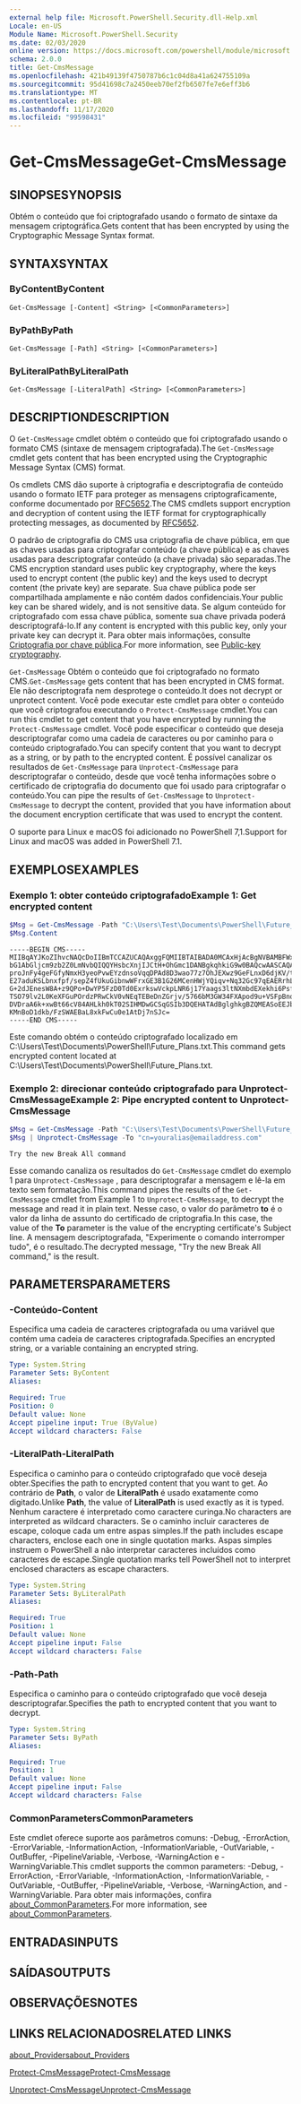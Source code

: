 ```yaml
---
external help file: Microsoft.PowerShell.Security.dll-Help.xml
Locale: en-US
Module Name: Microsoft.PowerShell.Security
ms.date: 02/03/2020
online version: https://docs.microsoft.com/powershell/module/microsoft.powershell.security/get-cmsmessage?view=powershell-7.2&WT.mc_id=ps-gethelp
schema: 2.0.0
title: Get-CmsMessage
ms.openlocfilehash: 421b49139f4750787b6c1c04d8a41a624755109a
ms.sourcegitcommit: 95d41698c7a2450eeb70ef2fb6507fe7e6eff3b6
ms.translationtype: MT
ms.contentlocale: pt-BR
ms.lasthandoff: 11/17/2020
ms.locfileid: "99598431"
---
```

# <span data-ttu-id="cbbc7-102">Get-CmsMessage</span><span class="sxs-lookup"><span data-stu-id="cbbc7-102">Get-CmsMessage</span></span>

## <span data-ttu-id="cbbc7-103">SINOPSE</span><span class="sxs-lookup"><span data-stu-id="cbbc7-103">SYNOPSIS</span></span>
<span data-ttu-id="cbbc7-104">Obtém o conteúdo que foi criptografado usando o formato de sintaxe da mensagem criptográfica.</span><span class="sxs-lookup"><span data-stu-id="cbbc7-104">Gets content that has been encrypted by using the Cryptographic Message Syntax format.</span></span>

## <span data-ttu-id="cbbc7-105">SYNTAX</span><span class="sxs-lookup"><span data-stu-id="cbbc7-105">SYNTAX</span></span>

### <span data-ttu-id="cbbc7-106">ByContent</span><span class="sxs-lookup"><span data-stu-id="cbbc7-106">ByContent</span></span>

```
Get-CmsMessage [-Content] <String> [<CommonParameters>]
```

### <span data-ttu-id="cbbc7-107">ByPath</span><span class="sxs-lookup"><span data-stu-id="cbbc7-107">ByPath</span></span>

```
Get-CmsMessage [-Path] <String> [<CommonParameters>]
```

### <span data-ttu-id="cbbc7-108">ByLiteralPath</span><span class="sxs-lookup"><span data-stu-id="cbbc7-108">ByLiteralPath</span></span>

```
Get-CmsMessage [-LiteralPath] <String> [<CommonParameters>]
```

## <span data-ttu-id="cbbc7-109">DESCRIPTION</span><span class="sxs-lookup"><span data-stu-id="cbbc7-109">DESCRIPTION</span></span>

<span data-ttu-id="cbbc7-110">O `Get-CmsMessage` cmdlet obtém o conteúdo que foi criptografado usando o formato CMS (sintaxe de mensagem criptografada).</span><span class="sxs-lookup"><span data-stu-id="cbbc7-110">The `Get-CmsMessage` cmdlet gets content that has been encrypted using the Cryptographic Message Syntax (CMS) format.</span></span>

<span data-ttu-id="cbbc7-111">Os cmdlets CMS dão suporte à criptografia e descriptografia de conteúdo usando o formato IETF para proteger as mensagens criptograficamente, conforme documentado por [RFC5652](https://tools.ietf.org/html/rfc5652).</span><span class="sxs-lookup"><span data-stu-id="cbbc7-111">The CMS cmdlets support encryption and decryption of content using the IETF format for cryptographically protecting messages, as documented by [RFC5652](https://tools.ietf.org/html/rfc5652).</span></span>

<span data-ttu-id="cbbc7-112">O padrão de criptografia do CMS usa criptografia de chave pública, em que as chaves usadas para criptografar conteúdo (a chave pública) e as chaves usadas para descriptografar conteúdo (a chave privada) são separadas.</span><span class="sxs-lookup"><span data-stu-id="cbbc7-112">The CMS encryption standard uses public key cryptography, where the keys used to encrypt content (the public key) and the keys used to decrypt content (the private key) are separate.</span></span> <span data-ttu-id="cbbc7-113">Sua chave pública pode ser compartilhada amplamente e não contém dados confidenciais.</span><span class="sxs-lookup"><span data-stu-id="cbbc7-113">Your public key can be shared widely, and is not sensitive data.</span></span> <span data-ttu-id="cbbc7-114">Se algum conteúdo for criptografado com essa chave pública, somente sua chave privada poderá descriptografá-lo.</span><span class="sxs-lookup"><span data-stu-id="cbbc7-114">If any content is encrypted with this public key, only your private key can decrypt it.</span></span> <span data-ttu-id="cbbc7-115">Para obter mais informações, consulte [Criptografia por chave pública](https://en.wikipedia.org/wiki/Public-key_cryptography).</span><span class="sxs-lookup"><span data-stu-id="cbbc7-115">For more information, see [Public-key cryptography](https://en.wikipedia.org/wiki/Public-key_cryptography).</span></span>

<span data-ttu-id="cbbc7-116">`Get-CmsMessage` Obtém o conteúdo que foi criptografado no formato CMS.</span><span class="sxs-lookup"><span data-stu-id="cbbc7-116">`Get-CmsMessage` gets content that has been encrypted in CMS format.</span></span> <span data-ttu-id="cbbc7-117">Ele não descriptografa nem desprotege o conteúdo.</span><span class="sxs-lookup"><span data-stu-id="cbbc7-117">It does not decrypt or unprotect content.</span></span> <span data-ttu-id="cbbc7-118">Você pode executar este cmdlet para obter o conteúdo que você criptografou executando o `Protect-CmsMessage` cmdlet.</span><span class="sxs-lookup"><span data-stu-id="cbbc7-118">You can run this cmdlet to get content that you have encrypted by running the `Protect-CmsMessage` cmdlet.</span></span> <span data-ttu-id="cbbc7-119">Você pode especificar o conteúdo que deseja descriptografar como uma cadeia de caracteres ou por caminho para o conteúdo criptografado.</span><span class="sxs-lookup"><span data-stu-id="cbbc7-119">You can specify content that you want to decrypt as a string, or by path to the encrypted content.</span></span> <span data-ttu-id="cbbc7-120">É possível canalizar os resultados de `Get-CmsMessage` para `Unprotect-CmsMessage` para descriptografar o conteúdo, desde que você tenha informações sobre o certificado de criptografia do documento que foi usado para criptografar o conteúdo.</span><span class="sxs-lookup"><span data-stu-id="cbbc7-120">You can pipe the results of `Get-CmsMessage` to `Unprotect-CmsMessage` to decrypt the content, provided that you have information about the document encryption certificate that was used to encrypt the content.</span></span>

<span data-ttu-id="cbbc7-121">O suporte para Linux e macOS foi adicionado no PowerShell 7,1.</span><span class="sxs-lookup"><span data-stu-id="cbbc7-121">Support for Linux and macOS was added in PowerShell 7.1.</span></span>

## <span data-ttu-id="cbbc7-122">EXEMPLOS</span><span class="sxs-lookup"><span data-stu-id="cbbc7-122">EXAMPLES</span></span>

### <span data-ttu-id="cbbc7-123">Exemplo 1: obter conteúdo criptografado</span><span class="sxs-lookup"><span data-stu-id="cbbc7-123">Example 1: Get encrypted content</span></span>

```powershell
$Msg = Get-CmsMessage -Path "C:\Users\Test\Documents\PowerShell\Future_Plans.txt"
$Msg.Content
```

```Output
-----BEGIN CMS-----
MIIBqAYJKoZIhvcNAQcDoIIBmTCCAZUCAQAxggFQMIIBTAIBADA0MCAxHjAcBgNVBAMBFWxlZWhv
bG1AbGljcm9zb2Z0LmNvbQIQQYHsbcXnjIJCtH+OhGmc1DANBgkqhkiG9w0BAQcwAASCAQAnkFHM
proJnFy4geFGfyNmxH3yeoPvwEYzdnsoVqqDPAd8D3wao77z7OhJEXwz9GeFLnxD6djKV/tF4PxR
E27aduKSLbnxfpf/sepZ4fUkuGibnwWFrxGE3B1G26MCenHWjYQiqv+Nq32Gc97qEAERrhLv6S4R
G+2dJEnesW8A+z9QPo+DwYP5FzD0Td0ExrkswVckpLNR6j17Yaags3ltNXmbdEXekhi6Psf2MLMP
TSO79lv2L0KeXFGuPOrdzPRwCkV0vNEqTEBeDnZGrjv/5766bM3GW34FXApod9u+VSFpBnqVOCBA
DVDraA6k+xwBt66cV84AHLkh0kT02SIHMDwGCSqGSIb3DQEHATAdBglghkgBZQMEASoEEJbJaiRl
KMnBoD1dkb/FzSWAEBaL8xkFwCu0e1AtDj7nSJc=
-----END CMS-----
```

<span data-ttu-id="cbbc7-124">Este comando obtém o conteúdo criptografado localizado em C:\Users\Test\Documents\PowerShell\Future_Plans.txt.</span><span class="sxs-lookup"><span data-stu-id="cbbc7-124">This command gets encrypted content located at C:\Users\Test\Documents\PowerShell\Future_Plans.txt.</span></span>

### <span data-ttu-id="cbbc7-125">Exemplo 2: direcionar conteúdo criptografado para Unprotect-CmsMessage</span><span class="sxs-lookup"><span data-stu-id="cbbc7-125">Example 2: Pipe encrypted content to Unprotect-CmsMessage</span></span>

```powershell
$Msg = Get-CmsMessage -Path "C:\Users\Test\Documents\PowerShell\Future_Plans.txt"
$Msg | Unprotect-CmsMessage -To "cn=youralias@emailaddress.com"
```

```Output
Try the new Break All command
```

<span data-ttu-id="cbbc7-126">Esse comando canaliza os resultados do `Get-CmsMessage` cmdlet do exemplo 1 para `Unprotect-CmsMessage` , para descriptografar a mensagem e lê-la em texto sem formatação.</span><span class="sxs-lookup"><span data-stu-id="cbbc7-126">This command pipes the results of the `Get-CmsMessage` cmdlet from Example 1 to `Unprotect-CmsMessage`, to decrypt the message and read it in plain text.</span></span> <span data-ttu-id="cbbc7-127">Nesse caso, o valor do parâmetro **to** é o valor da linha de assunto do certificado de criptografia.</span><span class="sxs-lookup"><span data-stu-id="cbbc7-127">In this case, the value of the **To** parameter is the value of the encrypting certificate's Subject line.</span></span> <span data-ttu-id="cbbc7-128">A mensagem descriptografada, "Experimente o comando interromper tudo", é o resultado.</span><span class="sxs-lookup"><span data-stu-id="cbbc7-128">The decrypted message, "Try the new Break All command," is the result.</span></span>

## <span data-ttu-id="cbbc7-129">PARAMETERS</span><span class="sxs-lookup"><span data-stu-id="cbbc7-129">PARAMETERS</span></span>

### <span data-ttu-id="cbbc7-130">-Conteúdo</span><span class="sxs-lookup"><span data-stu-id="cbbc7-130">-Content</span></span>

<span data-ttu-id="cbbc7-131">Especifica uma cadeia de caracteres criptografada ou uma variável que contém uma cadeia de caracteres criptografada.</span><span class="sxs-lookup"><span data-stu-id="cbbc7-131">Specifies an encrypted string, or a variable containing an encrypted string.</span></span>

```yaml
Type: System.String
Parameter Sets: ByContent
Aliases:

Required: True
Position: 0
Default value: None
Accept pipeline input: True (ByValue)
Accept wildcard characters: False
```

### <span data-ttu-id="cbbc7-132">-LiteralPath</span><span class="sxs-lookup"><span data-stu-id="cbbc7-132">-LiteralPath</span></span>

<span data-ttu-id="cbbc7-133">Especifica o caminho para o conteúdo criptografado que você deseja obter.</span><span class="sxs-lookup"><span data-stu-id="cbbc7-133">Specifies the path to encrypted content that you want to get.</span></span> <span data-ttu-id="cbbc7-134">Ao contrário de **Path**, o valor de **LiteralPath** é usado exatamente como digitado.</span><span class="sxs-lookup"><span data-stu-id="cbbc7-134">Unlike **Path**, the value of **LiteralPath** is used exactly as it is typed.</span></span> <span data-ttu-id="cbbc7-135">Nenhum caractere é interpretado como caractere curinga.</span><span class="sxs-lookup"><span data-stu-id="cbbc7-135">No characters are interpreted as wildcard characters.</span></span> <span data-ttu-id="cbbc7-136">Se o caminho incluir caracteres de escape, coloque cada um entre aspas simples.</span><span class="sxs-lookup"><span data-stu-id="cbbc7-136">If the path includes escape characters, enclose each one in single quotation marks.</span></span>
<span data-ttu-id="cbbc7-137">Aspas simples instruem o PowerShell a não interpretar caracteres incluídos como caracteres de escape.</span><span class="sxs-lookup"><span data-stu-id="cbbc7-137">Single quotation marks tell PowerShell not to interpret enclosed characters as escape characters.</span></span>

```yaml
Type: System.String
Parameter Sets: ByLiteralPath
Aliases:

Required: True
Position: 1
Default value: None
Accept pipeline input: False
Accept wildcard characters: False
```

### <span data-ttu-id="cbbc7-138">-Path</span><span class="sxs-lookup"><span data-stu-id="cbbc7-138">-Path</span></span>

<span data-ttu-id="cbbc7-139">Especifica o caminho para o conteúdo criptografado que você deseja descriptografar.</span><span class="sxs-lookup"><span data-stu-id="cbbc7-139">Specifies the path to encrypted content that you want to decrypt.</span></span>

```yaml
Type: System.String
Parameter Sets: ByPath
Aliases:

Required: True
Position: 1
Default value: None
Accept pipeline input: False
Accept wildcard characters: False
```

### <span data-ttu-id="cbbc7-140">CommonParameters</span><span class="sxs-lookup"><span data-stu-id="cbbc7-140">CommonParameters</span></span>

<span data-ttu-id="cbbc7-141">Este cmdlet oferece suporte aos parâmetros comuns: -Debug, -ErrorAction, -ErrorVariable, -InformationAction, -InformationVariable, -OutVariable, -OutBuffer, -PipelineVariable, -Verbose, -WarningAction e -WarningVariable.</span><span class="sxs-lookup"><span data-stu-id="cbbc7-141">This cmdlet supports the common parameters: -Debug, -ErrorAction, -ErrorVariable, -InformationAction, -InformationVariable, -OutVariable, -OutBuffer, -PipelineVariable, -Verbose, -WarningAction, and -WarningVariable.</span></span> <span data-ttu-id="cbbc7-142">Para obter mais informações, confira [about_CommonParameters](https://go.microsoft.com/fwlink/?LinkID=113216).</span><span class="sxs-lookup"><span data-stu-id="cbbc7-142">For more information, see [about_CommonParameters](https://go.microsoft.com/fwlink/?LinkID=113216).</span></span>

## <span data-ttu-id="cbbc7-143">ENTRADAS</span><span class="sxs-lookup"><span data-stu-id="cbbc7-143">INPUTS</span></span>

## <span data-ttu-id="cbbc7-144">SAÍDAS</span><span class="sxs-lookup"><span data-stu-id="cbbc7-144">OUTPUTS</span></span>

## <span data-ttu-id="cbbc7-145">OBSERVAÇÕES</span><span class="sxs-lookup"><span data-stu-id="cbbc7-145">NOTES</span></span>

## <span data-ttu-id="cbbc7-146">LINKS RELACIONADOS</span><span class="sxs-lookup"><span data-stu-id="cbbc7-146">RELATED LINKS</span></span>

[<span data-ttu-id="cbbc7-147">about_Providers</span><span class="sxs-lookup"><span data-stu-id="cbbc7-147">about_Providers</span></span>](../Microsoft.PowerShell.Core/About/about_Providers.md)

[<span data-ttu-id="cbbc7-148">Protect-CmsMessage</span><span class="sxs-lookup"><span data-stu-id="cbbc7-148">Protect-CmsMessage</span></span>](Protect-CmsMessage.md)

[<span data-ttu-id="cbbc7-149">Unprotect-CmsMessage</span><span class="sxs-lookup"><span data-stu-id="cbbc7-149">Unprotect-CmsMessage</span></span>](Unprotect-CmsMessage.md)

